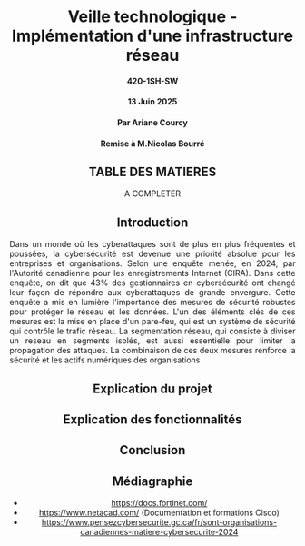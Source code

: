 <div style="text-align: center">

# Veille technologique - Implémentation d'une infrastructure réseau

#### 420-1SH-SW
#### 13 Juin 2025
#### Par Ariane Courcy
#### Remise à M.Nicolas Bourré

<div>

<div style="page-break-after: always;"></div>

## TABLE DES MATIERES
A COMPLETER

<div style="page-break-after: always;"></div>

## Introduction

<div style="text-align: justify">

Dans un monde où les cyberattaques sont de plus en plus fréquentes et poussées, la cybersécurité est devenue une priorité absolue pour les entreprises et organisations. Selon une enquête menée, en 2024, par l'Autorité canadienne pour les enregistrements Internet (CIRA). Dans cette enquête, on dit que 43% des gestionnaires en cybersécurité ont changé leur façon de répondre aux cyberattaques de grande envergure. Cette enquête a mis en lumière l'importance des mesures de sécurité robustes pour protéger le réseau et les données. L'un des éléments clés de ces mesures est la mise en place d'un pare-feu, qui est un système de sécurité qui contrôle le trafic réseau. La segmentation réseau, qui consiste à diviser un reseau en segments isolés, est aussi essentielle pour limiter la propagation des attaques. La combinaison de ces deux mesures renforce la sécurité et les actifs numériques des organisations

</div>

## Explication du projet

## Explication des fonctionnalités

## Conclusion

## Médiagraphie

- https://docs.fortinet.com/
- https://www.netacad.com/ (Documentation et formations Cisco)
- https://www.pensezcybersecurite.gc.ca/fr/sont-organisations-canadiennes-matiere-cybersecurite-2024